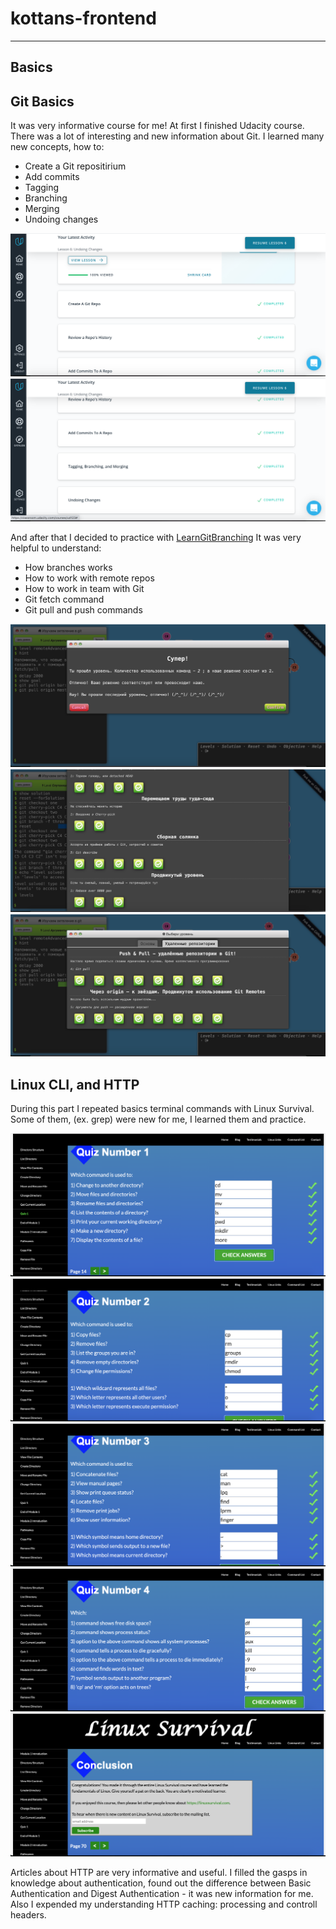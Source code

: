# kottans-frontend
---
## Basics

## Git Basics

It was very informative course for me! 
At first I finished Udacity course. There was a lot of interesting and new information about Git.
I learned many new concepts, how to:

* Create a Git repositirium
* Add commits
* Tagging
* Branching
* Merging
* Undoing changes

![Udacity-screenshot](git_basics/udacity-screenshot_01.png)
![Udacity-screenshot](git_basics/udacity-screenshot_02.png)

And after that I decided to practice with [LearnGitBranching](https://learngitbranching.js.org)
It was very helpful to understand:

* How branches works
* How to work with remote repos
* How to work in team with Git
* Git fetch command
* Git pull and push commands

![LearnGitBranching-screenshot](git_basics/LearnGitBranching-screenshot_01.png)
![LearnGitBranching-screenshot](git_basics/LearnGitBranching-screenshot_02.png)
![LearnGitBranching-screenshot](git_basics/LearnGitBranching-screenshot_03.png)


## Linux CLI, and HTTP

During this part I repeated basics terminal commands with Linux Survival.
Some of them, (ex. grep) were new for me, I learned them and practice.

![linux-screenshot](task_linux_cli/linux_cli_01.png)
![linux-screenshot](task_linux_cli/linux_cli_02.png)
![linux-screenshot](task_linux_cli/linux_cli_03.png)
![linux-screenshot](task_linux_cli/linux_cli_04.png)
![linux-screenshot](task_linux_cli/linux_cli_05.png)

Articles about HTTP are very informative and useful.
I filled the gasps in knowledge about authentication, found out the difference between Basic Authentication and Digest Authentication - it was new information for me.
Also I expended my understanding HTTP caching: processing and controll headers.
